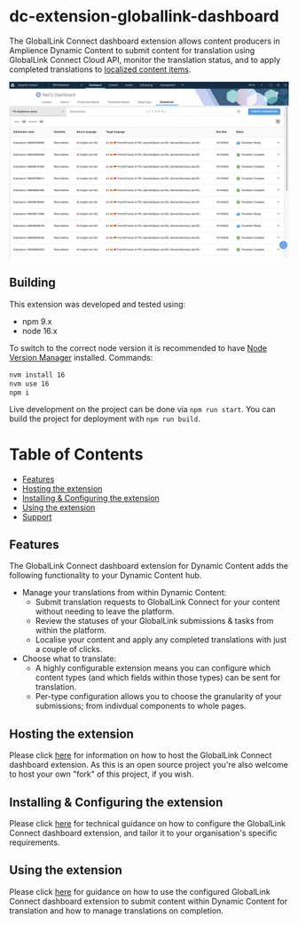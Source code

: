 # dc-extension-globallink-dashboard
The GlobalLink Connect dashboard extension allows content producers in Amplience Dynamic Content to submit content for translation using GlobalLink Connect Cloud API, monitor the translation status, and to apply completed translations to [localized content items](https://amplience.com/docs/production/contentitemlocalization.html).

![](./docs/images/review-submissions.png)

## Building
This extension was developed and tested using:
- npm 9.x
- node 16.x

To switch to the correct node version it is recommended to have [Node Version Manager](https://github.com/nvm-sh/nvm) installed. Commands:

```
nvm install 16
nvm use 16
npm i
```

Live development on the project can be done via `npm run start`. You can build the project for deployment with `npm run build`.

# Table of Contents
- [Features](#features)
- [Hosting the extension](docs/HOSTING.md)
- [Installing & Configuring the extension](docs/CONFIGURATION.md)
- [Using the extension](docs/USAGE.md)
- [Support](./support.md)

## Features

The GlobalLink Connect dashboard extension for Dynamic Content adds the following functionality to your Dynamic Content hub.

* Manage your translations from within Dynamic Content:
  * Submit translation requests to GlobalLink Connect for your content without needing to leave the platform.
  * Review the statuses of your GlobalLink submissions & tasks from within the platform.
  * Localise your content and apply any completed translations with just a couple of clicks.
* Choose what to translate:
  * A highly configurable extension means you can configure which content types (and which fields within those types) can be sent for translation.
  * Per-type configuration allows you to choose the granularity of your submissions; from indivdual components to whole pages.

## Hosting the extension

Please click [here](docs/HOSTING.md) for information on how to host the GlobalLink Connect dashboard extension. As this is an open source project you're also welcome to host your own "fork" of this project, if you wish.

## Installing & Configuring the extension

Please click [here](docs/CONFIGURATION.md) for technical guidance on how to configure the GlobalLink Connect dashboard extension, and tailor it to your organisation's specific requirements.

## Using the extension

Please click [here](docs/USAGE.md) for guidance on how to use the configured GlobalLink Connect dashboard extension to submit content within Dynamic Content for translation and how to manage translations on completion.
